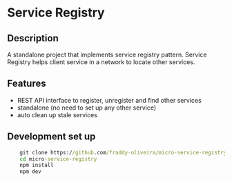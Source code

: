 # Service Registry

## Description

A standalone project that implements service registry pattern. Service Registry helps client service in a network to locate other services.

## Features

- REST API interface to register, unregister and find other services
- standalone (no need to set up any other service)
- auto clean up stale services

## Development set up

```cmd
    git clone https://github.com/fraddy-oliveira/micro-service-registry.git
    cd micro-service-registry
    npm install
    npm dev
```
